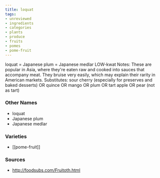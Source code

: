 ```yaml
---
title: loquat
tags:
- unreviewed
- ingredients
- categories
- plants
- produce
- fruits
- pomes
- pome-fruit
---
```

loquat = Japanese plum = Japanese medlar LOW-kwat Notes: These are popular in Asia, where they're eaten raw and cooked into sauces that accompany meat. They bruise very easily, which may explain their rarity in American markets. Substitutes: sour cherry (especially for preserves and baked desserts) OR quince OR mango OR plum OR tart apple OR pear (not as tart)

### Other Names

* loquat
* Japanese plum
* Japanese medlar

### Varieties

* [[pome-fruit]]

### Sources
* http://foodsubs.com/Fruitoth.html
